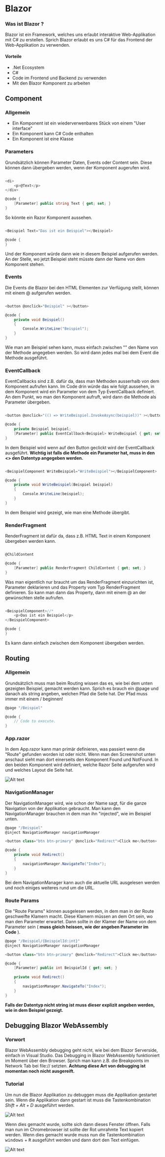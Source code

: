 # Blazor

### Was ist Blazor ?

Blazor ist ein Framework, welches uns erlaubt interaktive Web-Applikation mit C# zu erstellen.
Sprich Blazor erlaubt es uns C# für das Frontend der Web-Applikation zu verwenden.

#### Vorteile

- .Net Ecosystem
- C#
- Code im Frontend und Backend zu verwenden
- Mit den Blazor Komponent zu arbeiten

## Component

### Allgemein

- Ein Komponent ist ein wiederverwenbares Stück von einem "User interface"
- Ein Komponent kann C# Code enthalten
- Ein Komponent ist eine Klasse

### Parameters

Grundsätzlich können Parameter Daten, Events oder Content sein.
Diese können dann übergeben werden, wenn der Komponent augerufen wird.

```cs

<di>
	<p>@Text</p>
</div>

@code {
	[Parameter] public string Text { get; set; }
}
```
So könnte ein Razor Komponent aussehen.

```cs

<Beispiel Text="Das ist ein Beispiel"></Beispiel>

@code {
}
```
Und der Komponent würde dann wie in diesem Beispiel aufgerufen werden.
An der Stelle, wo jetzt Beispiel steht müsste dann der Name von dem Komponent stehen.

### Events

Die Events die Blazor bei den HTML Elementen zur Verfügung stellt, können mit einem @ aufgerufen werden.

```cs

<button @onclick="Beispiel" ></button>

@code {
	private void Beispiel()
	{
		Console.WriteLine("Beispiel");
	}
}
```

Wie man am Beispiel sehen kann, muss einfach zwischen "" den Name von der Methode angegeben werden. 
So wird dann jedes mal bei dem Event die Methode ausgeführt.

### EventCallback

EventCallbacks sind z.B. dafür da, dass man Methoden ausserhalb von dem Komponent aufrufen kann.
Im Code drin würde das wie folgt aussehen, in dem Komponent wird ein Parameter von dem Typ EventCallback definiert.
An dem Punkt, wo man den Komponent aufruft, wird dann die Methode als Parameter übergeben.

```cs

<button @onclick="(() => WriteBeispiel.InvokeAsync(beispiel))" ></button>

@code {
	private Beispiel beispiel;
	[Parameter] public EventCallback<Beispiel> WriteBeispiel { get; set; }
}
```

In dem Beispiel wird wenn auf den Button geclickt wird der EventCallback ausgeführt. 
**Wichtig ist falls die Methode ein Parameter hat, muss in den <> den Datentyp angegeben werden.**

```cs

<BeispielComponent WriteBeispiel="WriteBeispiel"></BeispielComponent>

@code {
	private void WriteBeispiel(Beispiel beispiel)
	{
		Console.WriteLine(beispiel);
	}
}
```

In dem Beispiel wird gezeigt, wie man eine Methode übergibt.

### RenderFragment

RenderFragment ist dafür da, dass z.B. HTML Text in einem Komponent übergeben werden kann.

```cs

@ChildContent

@code {
	[Parameter] public RenderFragment ChildContent { get; set; }
}
```

Was man eigentlich nur braucht um das RenderFragment einzurichten ist, Parameter deklarieren und das Property vom Typ RenderFragment definieren.
So kann man dann das Property, dann mit einem @ an der gewünschten stelle aufrufen.

```cs

<BeispielComponent>//*
	<p>Das ist ein Beispiel</p>
</BeispielComponent>

@code {
}
```

Es kann dann einfach zwischen dem Komponent übergeben werden.

## Routing 

### Allgemein

Grundsätzlich muss man beim Routing wissen das es, wie bei dem unten gezeigten Beispiel, gemacht werden kann.
Sprich es brauch ein @page und danach als string angeben, welchen Pfad die Seite hat.
Der Pfad muss immer mit einem / beginnen!

```cs
@page "/Beispiel"

@code {
	// Code to execute.
}
```

### App.razor

In dem App.razor kann man primär definieren, was passiert wenn die "Route" gefunden worden ist oder nicht.
Wenn man den Screenshot unten anschaut sieht man dort einerseits den Komponent Found und NotFound.
In den beiden Komponent wird definiert, welche Razor Seite aufgerufen wird und welches Layout die Seite hat.

![Alt text](/Images/App.razor.png?raw=true "App.razor Datei")

### NavigationManager

Der NavigationManager wird, wie schon der Name sagt, für die ganze Navigation von der Applikation gebraucht.
Man kann den NavigationManager brauchen in dem man ihn "injected", wie im Beispiel unten.

```cs
@page "/Beispiel"
@inject NavigationManager navigationManager

<button class="btn btn-primary" @onclick="Redirect">Click me</button>

@code {
	private void Redirect()
	{
		navigationManager.NavigateTo("Index");
	}
}
```

Bei dem NavigationManager kann auch die aktuelle URL ausgelesen werden und noch einiges weiteres rund um die URL.

### Route Params

Die "Route Params" können ausgelesen werden, in dem man in der Route geschweifte Klamern macht.
Diese Klamern müssen an dem Ort sein, wo man den Parameter erwartet.
Dann sollte in der Klamer der Name von dem Parameter sein ( **muss gleich heissen, wie der angeben Parameter im Code** ).

```cs
@page "/Beispiel/{BeispielId:int}"
@inject NavigationManager navigationManager

<button class="btn btn-primary" @onclick="Redirect">Click me</button>

@code {
	[Parameter] public int BeispielId { get; set; }
	
	private void Redirect()
	{
		navigationManager.NavigateTo("Index");
	}
}
```

**Falls der Datentyp nicht string ist muss dieser explizit angeben werden, wie in dem Beispiel gezeigt.**

## Debugging Blazor WebAssembly

### Vorwort 

Blazor WebAssembly debugging geht nicht, wie bei dem Blazor Serverside, einfach in Visual Studio.
Das Debugging in Blazor WebAssembly funktioniert im Moment über den Browser.
Sprich man kann z.B. die Breakpoints im Network Tab bei file:// setzten.
**Achtung diese Art von debugging ist momentan noch nicht ausgereift.**

### Tutorial 

Um nun die Blazor Applikation zu debuggen muss die Applikation gestartet sein.
Wenn die Applikation dann gestart ist muss die Tastenkombination *Shift + Alt + D* ausgeführt werden.

![Alt text](/Images/debuggingstep1.png?raw=true "Blazor WebAssembly Debugging Step 1.")

Wenn dies gemacht wurde, sollte sich dann dieses Fenster öffnen.
Falls man nun im Chromebrowser ist sollte der Rot umrahmte Text kopiert werden.
Wenn dies gemacht wurde muss nun die Tastenkombination <kbd>windows</kbd> + <kbd>R</kbd> ausgeführt werden und dann dort den Text einfügen.

![Alt text](/Images/debuggingstep2.png?raw=true "Blazor WebAssembly Debugging Step 2.")
